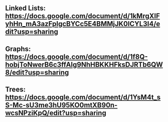 ## Linked Lists: https://docs.google.com/document/d/1kMrgXIFyhHn_mA3azFpIgcBYCc5E4BMMjJK0lCYL3I4/edit?usp=sharing

## Graphs: https://docs.google.com/document/d/1f8Q-hobjToNwerB6c3ffAIg9NhHBKKHFksDJRTb6QW8/edit?usp=sharing

## Trees: https://docs.google.com/document/d/1YsM4t_sS-Mc-sU3me3hU95KO0mtXB90n-wcsNPziKpQ/edit?usp=sharing
